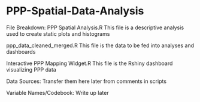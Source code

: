 # PPP-Spatial-Data-Analysis

File Breakdown:
PPP Spatial Analysis.R
This file is a descriptive analysis used to create static plots and histograms

ppp_data_cleaned_merged.R
This file is the data to be fed into analyses and dashboards

Interactive PPP Mapping Widget.R
This file is the Rshiny dashboard visualizing PPP data

Data Sources:
Transfer them here later from comments in scripts

Variable Names/Codebook:
Write up later
